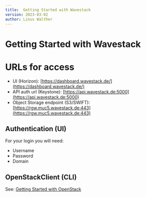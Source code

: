 ```yaml
---
title:  Getting Started with Wavestack
version: 2023-03-02
author: Linus Walther
---
```


# Getting Started with Wavestack

# URLs for access

*  UI (Horizon): [https://dashboard.wavestack.de/](https://dashboard.wavestack.de/)
*  API auth url (Keystone): [https://api.wavestack.de:5000](https://api.wavestack.de:5000)
*  Object Storage endpoint (S3/SWIFT): [https://rgw.muc5.wavestack.de:443](https://rgw.muc5.wavestack.de:443)

## Authentication (UI)

For your login you will need:

*  Username
*  Password
*  Domain

## OpenStackClient (CLI)

See: [Getting Started with OpenStack](./getting-started-openstack.md)
